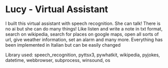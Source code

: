 # Lucy - Virtual Assistant

I built this virtual assistant with speech recognition. She can talk! There is no ai but she can do many things! Like listen and write a note in txt format, search on wikipedia, search for places on google maps, open all sorts of url, give weather information, set an alarm and many more. Everything has been implemented in Italian but can be easily changed

Library used:
speech_recognition,
pyttsx3,
pywhatkit,
wikipedia,
pyjokes,
datetime,
webbrowser,
subprocess,
winsound,
os
